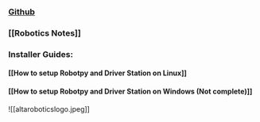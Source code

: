 ### [Github](https://github.com/AltaHighRobotics)

### [[Robotics Notes]]
### Installer Guides:
#### [[How to setup Robotpy and Driver Station on Linux]]
#### [[How to setup Robotpy and Driver Station on Windows (Not complete)]]

![[altaroboticslogo.jpeg]]
